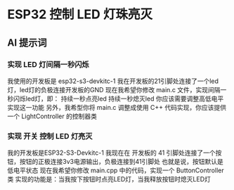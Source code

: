 # ESP32 控制 LED 灯珠亮灭

## AI 提示词

### 实现 LED 灯间隔一秒闪烁

我使用的开发板是 esp32-s3-devkitc-1
我在开发板的21引脚处连接了一个led灯，led灯的负极连接开发板的GND
现在我希望你修改 main.c 文件，实现间隔一秒闪烁led灯，即：
持续一秒点亮led
持续一秒熄灭led
你应该需要调整高低电平实现这一功能
另外，我希型你将 main.c 调整成使用 C++ 代码实现，你应该提供一个 LightController 的控制器类

### 实现 开关 控制 LED 灯亮灭

我的开发板是ESP32-S3-Devkitc-1
我现在在 开发板的 41 引脚处连接了一个按钮，按钮的正极连接3v3电源输出，负极连接到41引脚处
也就是说，按钮默认是低电平状态
现在我希望你修改 main.cpp 中的代码，实现一个 ButtonController 类
实现的功能是：当我按下按钮时点亮LED灯，当我释放按钮时熄灭LED灯